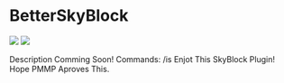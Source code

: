 # BetterSkyBlock
[![](https://poggit.pmmp.io/shield.state/BetterSkyBlock)](https://poggit.pmmp.io/p/BetterSkyBlock)
[![](https://poggit.pmmp.io/shield.api/BetterSkyBlock)](https://poggit.pmmp.io/p/BetterSkyBlock)

Description Comming Soon! 
Commands: /is
Enjot This SkyBlock Plugin!
Hope PMMP Aproves This.
